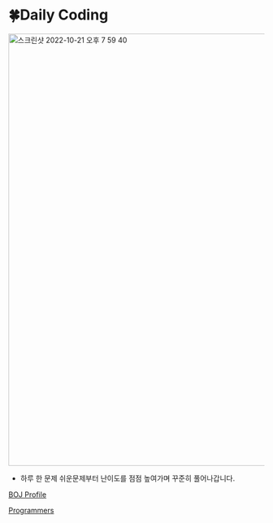 # 🍀Daily Coding

<img width="850" alt="스크린샷 2022-10-21 오후 7 59 40" src="https://user-images.githubusercontent.com/104135990/197181001-0f0069f5-6828-403c-b7b0-50b7876284dc.png">

- 하루 한 문제 쉬운문제부터 난이도를 점점 높여가며 꾸준히 풀어나갑니다.

[BOJ Profile](https://www.acmicpc.net/user/wisewish)

[Programmers](https://programmers.co.kr/)
